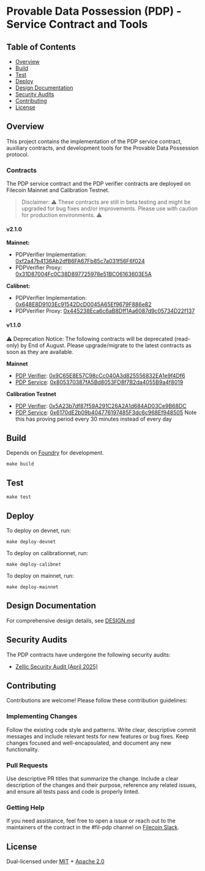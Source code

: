 # Provable Data Possession (PDP) - Service Contract and Tools

## Table of Contents
- [Overview](#overview)
- [Build](#build)
- [Test](#test)
- [Deploy](#deploy)
- [Design Documentation](#design-documentation)
- [Security Audits](#security-audits)
- [Contributing](#contributing)
- [License](#license)

## Overview
This project contains the implementation of the PDP service contract, auxiliary contracts, and development tools for the Provable Data Possession protocol.

### Contracts

The PDP service contract and the PDP verifier contracts are deployed on Filecoin Mainnet and Calibration Testnet.

> Disclaimer: ⚠️ These contracts are still in beta testing and might be upgraded for bug fixes and/or improvements. Please use with caution for production environments. ⚠️

#### v2.1.0

**Mainnet:**
- PDPVerifier Implementation: [0xf2a47b4136Ab2dfB6FA67Fb85c7a031f56F6f024](https://filfox.info/en/address/0xf2a47b4136Ab2dfB6FA67Fb85c7a031f56F6f024)
- PDPVerifier Proxy: [0x31D87004Fc0C38D897725978e51BC06163603E5A](https://filfox.info/en/address/0x31D87004Fc0C38D897725978e51BC06163603E5A)

**Calibnet:**
- PDPVerifier Implementation: [0x648E8D9103Ec91542DcD0045A65Ef9679F886e82](https://calibration.filfox.info/en/address/0x648E8D9103Ec91542DcD0045A65Ef9679F886e82)
- PDPVerifier Proxy: [0x445238Eca6c6aB8Dff1Aa6087d9c05734D22f137](https://calibration.filfox.info/en/address/0x445238Eca6c6aB8Dff1Aa6087d9c05734D22f137)

#### v1.1.0

⚠️ Deprecation Notice: The following contracts will be deprecated (read-only) by End of August. Please upgrade/migrate to the latest contracts as soon as they are available.

**Mainnet**
- [PDP Verifier]([url](https://github.com/FilOzone/pdp/blob/main/src/PDPVerifier.sol)): [0x9C65E8E57C98cCc040A3d825556832EA1e9f4Df6]([url](https://filfox.info/en/address/0x9C65E8E57C98cCc040A3d825556832EA1e9f4Df6))
- [PDP Service]([url](https://github.com/FilOzone/pdp/blob/main/src/SimplePDPService.sol)): [0x805370387fA5Bd8053FD8f7B2da4055B9a4f8019]([url](https://filfox.info/en/address/0x805370387fA5Bd8053FD8f7B2da4055B9a4f8019))

**Calibration Testnet**
- [PDP Verifier]([url](https://github.com/FilOzone/pdp/blob/main/src/PDPVerifier.sol)): [0x5A23b7df87f59A291C26A2A1d684AD03Ce9B68DC]([url](https://calibration.filfox.info/en/address/0x5A23b7df87f59A291C26A2A1d684AD03Ce9B68DC))
- [PDP Service]([url](https://github.com/FilOzone/pdp/blob/main/src/SimplePDPService.sol)): [0x6170dE2b09b404776197485F3dc6c968Ef948505]([url](https://calibration.filfox.info/en/address/0x6170dE2b09b404776197485F3dc6c968Ef948505)) Note this has proving period every 30 minutes instead of every day

## Build
Depends on [Foundry](https://github.com/foundry-rs/foundry) for development.
```
make build
```
## Test
```
make test
```
## Deploy
To deploy on devnet, run:
```
make deploy-devnet
```

To deploy on calibrationnet, run:
```
make deploy-calibnet
```

To deploy on mainnet, run:
```
make deploy-mainnet
```

## Design Documentation
For comprehensive design details, see [DESIGN.md](docs/design.md)

## Security Audits
The PDP contracts have undergone the following security audits:
- [Zellic Security Audit (April 2025)](https://github.com/Zellic/publications/blob/master/Proof%20of%20Data%20Possession%20-%20Zellic%20Audit%20Report.pdf)

## Contributing
Contributions are welcome! Please follow these contribution guidelines:

### Implementing Changes
Follow the existing code style and patterns. Write clear, descriptive commit messages and include relevant tests for new features or bug fixes. Keep changes focused and well-encapsulated, and document any new functionality.

### Pull Requests
Use descriptive PR titles that summarize the change. Include a clear description of the changes and their purpose, reference any related issues, and ensure all tests pass and code is properly linted.

### Getting Help
If you need assistance, feel free to open a issue or reach out to the maintainers of the contract in the #fil-pdp channel on [Filecoin Slack](https://filecoin.io/slack).

## License

Dual-licensed under [MIT](https://github.com/filecoin-project/lotus/blob/master/LICENSE-MIT) + [Apache 2.0](https://github.com/filecoin-project/lotus/blob/master/LICENSE-APACHE)
